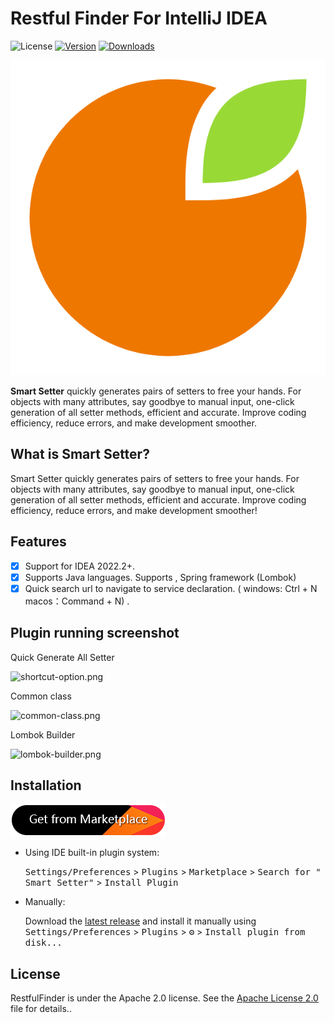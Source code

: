 # Restful Finder For IntelliJ IDEA

![License](https://img.shields.io/badge/license-Apache--2.0-green.svg)
[![Version](https://img.shields.io/jetbrains/plugin/v/cn.com.mustache.plugins.restful.finder.svg)](https://plugins.jetbrains.com/plugin/23654-smart-setter)
[![Downloads](https://img.shields.io/jetbrains/plugin/d/cn.com.mustache.plugins.restful.finder.svg)](https://plugins.jetbrains.com/plugin/23654-smart-setter)

![logo.png](img/logo.png)

<!-- Plugin description -->
**Smart Setter** quickly generates pairs of setters to free your hands. For objects with many attributes, say goodbye to manual input, one-click generation of all setter methods, efficient and accurate. Improve coding efficiency, reduce errors, and make development smoother.

## What is Smart Setter?

Smart Setter quickly generates pairs of setters to free your hands. For objects with many attributes, say goodbye to manual input, one-click generation of all setter methods, efficient and accurate. Improve coding efficiency, reduce errors, and make development smoother!


## Features

- [x] Support for IDEA 2022.2+.
- [x] Supports Java languages. Supports , Spring framework (Lombok)
- [x] Quick search url to navigate to service declaration. ( windows: Ctrl + N macos：Command + N) .

<!-- Plugin description end -->

## Plugin running screenshot
Quick Generate All Setter

![shortcut-option.png](https://github.com/mustache-cn/smart-setter/assets/3905303/3414aeef-6411-4c96-8192-bd5253683b21)

Common class

![common-class.png](https://github.com/mustache-cn/smart-setter/assets/3905303/d34170ef-b1de-4808-8a52-e2b4614f6e67)

Lombok Builder

![lombok-builder.png](https://github.com/mustache-cn/smart-setter/assets/3905303/3a2ed5c4-0364-4e55-b020-33c5d47b0bca)


## Installation

<a href="https://plugins.jetbrains.com/embeddable/install/23654">
    <img src="img/plugin-install.png" width="249" alt="smart setter"/>
</a>

- Using IDE built-in plugin system:

  <kbd>Settings/Preferences</kbd> > <kbd>Plugins</kbd> > <kbd>Marketplace</kbd> > <kbd>Search for "
  Smart Setter"</kbd> >
  <kbd>Install Plugin</kbd>

- Manually:

  Download the [latest release](https://github.com/mustache-cn/smart-setter/releases/latest) and install it
  manually using
  <kbd>Settings/Preferences</kbd> > <kbd>Plugins</kbd> > <kbd>⚙️</kbd> > <kbd>Install plugin from disk...</kbd>



## License

RestfulFinder is under the Apache 2.0 license. See the [Apache License 2.0](http://www.apache.org/licenses/LICENSE-2.0) file for details..